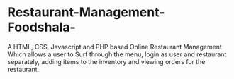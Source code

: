 # Restaurant-Management-Foodshala-
A HTML, CSS, Javascript and PHP based Online Restaurant Management Which allows a user to Surf through the menu, login as user and restaurant separately, adding items to the inventory and viewing orders for the restaurant.

